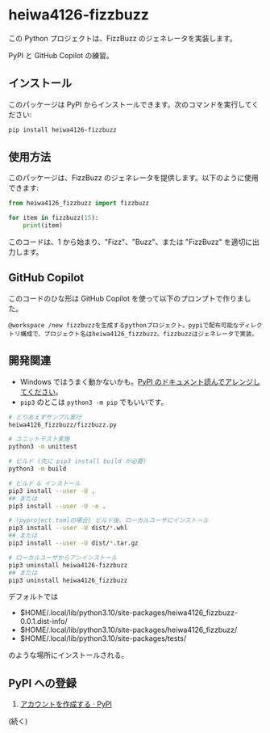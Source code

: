 # heiwa4126-fizzbuzz

この Python プロジェクトは、FizzBuzz のジェネレータを実装します。

PyPI と GitHub Copilot の練習。

## インストール

このパッケージは PyPI からインストールできます。次のコマンドを実行してください:

```sh
pip install heiwa4126-fizzbuzz
```

## 使用方法

このパッケージは、FizzBuzz のジェネレータを提供します。以下のように使用できます:

```python
from heiwa4126_fizzbuzz import fizzbuzz

for item in fizzbuzz(15):
    print(item)
```

このコードは、1 から始まり、"Fizz"、"Buzz"、または "FizzBuzz" を適切に出力します。

## GitHub Copilot

このコードのひな形は GitHub Copilot を使って以下のプロンプトで作りました。

```console
@workspace /new fizzbuzzを生成するpythonプロジェクト。pypiで配布可能なディレクトリ構成で、プロジェクト名はheiwa4126_fizzbuzz。fizzbuzzはジェネレータで実装。
```

## 開発関連

- Windows ではうまく動かないかも。[PyPI のドキュメント読んでアレンジしてください](https://packaging.python.org/en/latest/tutorials/installing-packages/)。
- `pip3` のとこは `python3 -m pip` でもいいです。

```sh
# とりあえずサンプル実行
heiwa4126_fizzbuzz/fizzbuzz.py

# ユニットテスト実施
python3 -m unittest

# ビルド (先に pip3 install build が必要)
python3 -m build

# ビルド & インストール
pip3 install --user -U .
## または
pip3 install --user -U -e .

# (pyproject.tomlの場合) ビルド後、ローカルユーザにインストール
pip3 install --user -U dist/*.whl
## または
pip3 install --user -U dist/*.tar.gz

# ローカルユーザからアンインストール
pip3 uninstall heiwa4126-fizzbuzz
## または
pip3 uninstall heiwa4126_fizzbuzz
```

デフォルトでは

- $HOME/.local/lib/python3.10/site-packages/heiwa4126_fizzbuzz-0.0.1.dist-info/
- $HOME/.local/lib/python3.10/site-packages/heiwa4126_fizzbuzz/
- $HOME/.local/lib/python3.10/site-packages/tests/

のような場所にインストールされる。

## PyPI への登録

1. [アカウントを作成する · PyPI](https://pypi.org/account/register/)

(続く)

